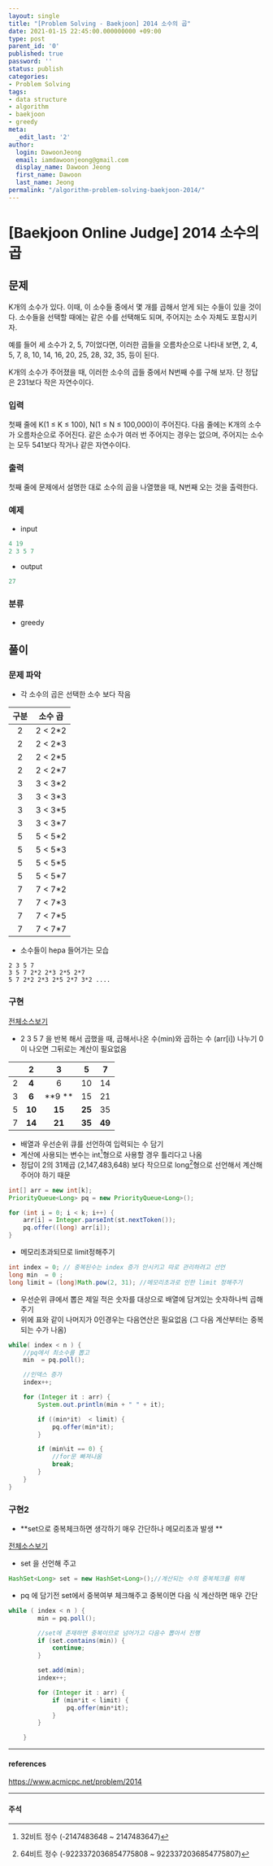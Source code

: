 ```yaml
---
layout: single
title: "[Problem Solving - Baekjoon] 2014 소수의 곱"
date: 2021-01-15 22:45:00.000000000 +09:00
type: post
parent_id: '0'
published: true
password: ''
status: publish
categories:
- Problem Solving
tags:
- data structure
- algorithm
- baekjoon
- greedy
meta:
  _edit_last: '2'
author:
  login: DawoonJeong
  email: iamdawoonjeong@gmail.com
  display_name: Dawoon Jeong
  first_name: Dawoon
  last_name: Jeong
permalink: "/algorithm-problem-solving-baekjoon-2014/"
---
```

# [Baekjoon Online Judge] 2014 소수의 곱

## 문제
K개의 소수가 있다. 이때, 이 소수들 중에서 몇 개를 곱해서 얻게 되는 수들이 있을 것이다. 소수들을 선택할 때에는 같은 수를 선택해도 되며, 주어지는 소수 자체도 포함시키자.

예를 들어 세 소수가 2, 5, 7이었다면, 이러한 곱들을 오름차순으로 나타내 보면, 2, 4, 5, 7, 8, 10, 14, 16, 20, 25, 28, 32, 35, 등이 된다.

K개의 소수가 주어졌을 때, 이러한 소수의 곱들 중에서 N번째 수를 구해 보자. 단 정답은 231보다 작은 자연수이다.

### 입력
첫째 줄에 K(1 ≤ K ≤ 100), N(1 ≤ N ≤ 100,000)이 주어진다. 다음 줄에는 K개의 소수가 오름차순으로 주어진다. 같은 소수가 여러 번 주어지는 경우는 없으며, 주어지는 소수는 모두 541보다 작거나 같은 자연수이다.

### 출력
첫째 줄에 문제에서 설명한 대로 소수의 곱을 나열했을 때, N번째 오는 것을 출력한다.

### 예제

- input

```java
4 19
2 3 5 7
```

- output

```java
27
```

### 분류
- greedy

## 풀이

### 문제 파악

- 각 소수의 곱은 선택한 소수 보다 작음  

| 구분 | 소수 곱  |
|:----:|:-------:|
| 2    | 2 < 2*2 |
| 2    | 2 < 2*3 |
| 2    | 2 < 2*5 |
| 2    | 2 < 2*7 |
| 3    | 3 < 3*2 |
| 3    | 3 < 3*3 |
| 3    | 3 < 3*5 |
| 3    | 3 < 3*7 |
| 5    | 5 < 5*2 |
| 5    | 5 < 5*3 |
| 5    | 5 < 5*5 |
| 5    | 5 < 5*7 |
| 7    | 7 < 7*2 |
| 7    | 7 < 7*3 |
| 7    | 7 < 7*5 |
| 7    | 7 < 7*7 |

- 소수들이 hepa 들어가는 모습

```
2 3 5 7
3 5 7 2*2 2*3 2*5 2*7
5 7 2*2 2*3 2*5 2*7 3*2 ....
```


### 구현


[전체소스보기](https://github.com/devvoon/java-datastructure-algorithm/blob/master/java-algorithm-problem-solving/src/baekjoon/problem2014/Main2.java)

- 2 3 5 7 을 반복 해서 곱했을 때, 곱해서나온 수(min)와 곱하는 수 (arr[i])  나누기 0 이 나오면 그뒤로는 계산이 필요없음

|      |     2   |     3   |    5    |    7    |
|:----:|:-------:|:-------:|:-------:|:-------:|
| 2    |  **4**  |    6    |   10    |   14    |
| 3    |  **6**  |  **9 ** |   15    |   21    |
| 5    |  **10** |  **15** | **25**  |   35    |
| 7    |  **14** |  **21** | **35**  | **49**  |


- 배열과 우선순위 큐를 선언하여 입력되는 수 담기
- 계산에 사용되는 변수는 int[^1]형으로 사용할 경우 틀리다고 나옴  
- 정답이 2의 31제곱 (2,147,483,648) 보다 작으므로 long[^2]형으로 선언해서 계산해주어야 하기 때문


```java
int[] arr = new int[k];
PriorityQueue<Long> pq = new PriorityQueue<Long>();

for (int i = 0; i < k; i++) {
    arr[i] = Integer.parseInt(st.nextToken());
    pq.offer((long) arr[i]);
}
```


- 메모리초과되므로 limit정해주기

```java
int index = 0; // 중복된수는 index 증가 안시키고 따로 관리하려고 선언
long min  = 0 ;
long limit = (long)Math.pow(2, 31); //메모리초과로 인한 limit 정해주기
```

- 우선순위 큐에서 뽑은 제일 적은 숫자를 대상으로 배열에 담겨있는 숫자하나씩 곱해주기
- 위에 표와 같이 나머지가 0인경우는 다음연산은 필요없음 (그 다음 계산부터는 중복되는 수가 나옴)

```java
while( index < n ) {
    //pq에서 최소수를 뽑고
    min  = pq.poll();

    //인덱스 증가
    index++;

    for (Integer it : arr) {
        System.out.println(min + " " + it);

        if ((min*it)  < limit) {
            pq.offer(min*it);
        }

        if (min%it == 0) {
            //for문 빠져나옴
            break;
        }
    }
}

```



### 구현2

- **set으로 중복체크하면 생각하기 매우 간단하나 메모리초과 발생 **

[전체소스보기](https://github.com/devvoon/java-datastructure-algorithm/blob/master/java-algorithm-problem-solving/src/baekjoon/problem2014/Main2.java)

- set 을 선언해 주고
```java
HashSet<Long> set = new HashSet<Long>();//계산되는 수의 중복체크를 위해
```

- pq 에 담기전 set에서 중복여부 체크해주고 중복이면 다음 식 계산하면 매우 간단

```java
while ( index < n ) {
        min = pq.poll();

        //set에 존재하면 중복이므로 넘어가고 다음수 뽑아서 진행
        if (set.contains(min)) {
            continue;
        }

        set.add(min);
        index++;

        for (Integer it : arr) {
            if (min*it < limit) {
                pq.offer(min*it);
            }
        }

    }
```

---

#### references
<https://www.acmicpc.net/problem/2014>

----

#### 주석
[^1]: 32비트 정수 (-2147483648 ~ 2147483647)
[^2]: 64비트 정수 (-9223372036854775808 ~ 9223372036854775807)
